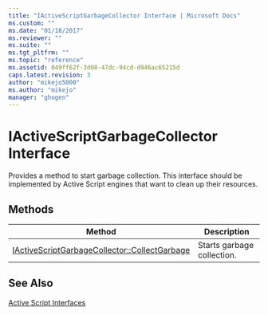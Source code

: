 ```yaml
---
title: "IActiveScriptGarbageCollector Interface | Microsoft Docs"
ms.custom: ""
ms.date: "01/18/2017"
ms.reviewer: ""
ms.suite: ""
ms.tgt_pltfrm: ""
ms.topic: "reference"
ms.assetid: 049ff62f-3d08-47dc-94cd-d946ac65215d
caps.latest.revision: 3
author: "mikejo5000"
ms.author: "mikejo"
manager: "ghogen"
---
```

# IActiveScriptGarbageCollector Interface
Provides a method to start garbage collection. This interface should be implemented by Active Script engines that want to clean up their resources.  
  
## Methods  
  
|Method|Description|  
|------------|-----------------|  
|[IActiveScriptGarbageCollector::CollectGarbage](../../winscript/reference/iactivescriptgarbagecollector-collectgarbage.md)|Starts garbage collection.|  
  
## See Also  
 [Active Script Interfaces](../../winscript/reference/active-script-interfaces.md)